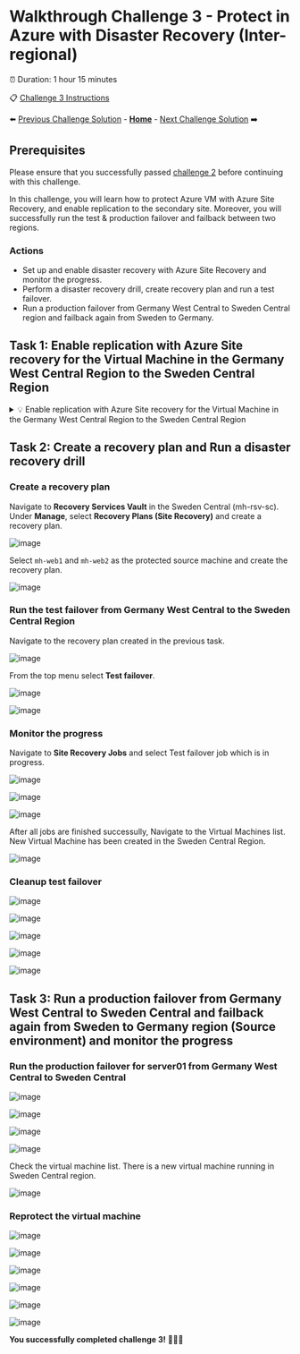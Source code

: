 # Walkthrough Challenge 3 - Protect in Azure with Disaster Recovery (Inter-regional)

⏰ Duration: 1 hour 15 minutes

📋  [Challenge 3 Instructions](../../challenges/03_challenge.md)

⬅️ [Previous Challenge Solution](../challenge-2/solution.md) - **[Home](../../Readme.md)** - [Next Challenge Solution](../challenge-4/solution.md) ➡️

## Prerequisites

Please ensure that you successfully passed [challenge 2](../../Readme.md#challenge-2) before continuing with this challenge.

In this challenge, you will learn how to protect Azure VM with Azure Site Recovery, and enable replication to the secondary site. Moreover, you will successfully run the test & production failover and failback between two regions.

### Actions

* Set up and enable disaster recovery with Azure Site Recovery and monitor the progress.
* Perform a disaster recovery drill, create recovery plan and run a test failover.
* Run a production failover from Germany West Central to Sweden Central region and failback again from Sweden to Germany.

## Task 1: Enable replication with Azure Site recovery for the Virtual Machine in the Germany West Central Region to the Sweden Central Region

<details close>
<summary>💡 Enable replication with Azure Site recovery for the Virtual Machine in the Germany West Central Region to the Sweden Central Region</summary>
<br>

Navigate to **Recovery Services Vault** in the Germany West Central (mh-rsv-gwc) which we created in the first Challenge. In the **Protected Items**, select **Replicated Items**. Then select **Replicate** and from the dropdown list select **Azure virtual machines**. The following pan will apprear:

![image](./img/mh-ch-screenshot-01.png)

![image](./img/mh-ch-screenshot-02.png)

![image](./img/mh-ch-screenshot-03.png)

![image](./img/mh-ch-screenshot-04.png)

![image](./img/mh-ch-screenshot-05.png)

In the deployment notification you could navigate to the Site Recovery Jobs which lists all Site Recovery Actions you have created in this task.

![image](./img/mh-ch-screenshot-06.png)

You can select in progress jobs to check the status and progress.

![image](./img/mh-ch-screenshot-07.png)

This Task can take up to 10 minutes to finish.

![image](./img/mh-ch-screenshot-08.png)

## Task 1 Ubuntu VM Version: Enable replication with Azure Site recovery for the Virtual Machine in the Sweden Central Region to the Germany West Central Region

![image](./img/01.png)
![image](./img/01a.png)
![image](./img/02.png)
![image](./img/03.png)
![image](./img/03a.png)
![image](./img/04.png)
![image](./img/05.png)
![image](./img/06.png)
![image](./img/07.png)

</details>

## Task 2: Create a recovery plan and Run a disaster recovery drill

### Create a recovery plan
Navigate to **Recovery Services Vault** in the Sweden Central (mh-rsv-sc). Under **Manage**, select **Recovery Plans (Site Recovery)** and create a recovery plan.

![image](./img/09.png)

Select `mh-web1` and `mh-web2` as the protected source machine and create the recovery plan.

![image](./img/10.png)

### Run the test failover from Germany West Central to the Sweden Central Region
Navigate to the recovery plan created in the previous task. 

![image](./img/11.png)

From the top menu select **Test failover**.

![image](./img/12.png)


![image](./img/13.png)

### Monitor the progress
Navigate to **Site Recovery Jobs** and select Test failover job which is in progress.

![image](./img/14.png)


![image](./img/15.png)

![image](./img/16.png)

After all jobs are finished successully, Navigate to the Virtual Machines list. New Virtual Machine has been created in the Sweden Central Region.

![image](./img/17.png)

### Cleanup test failover
![image](./img/18.png)

![image](./img/19.png)

![image](./img/20.png)

![image](./img/21.png)

![image](./img/22.png)

## Task 3: Run a production failover from Germany West Central to Sweden Central and failback again from Sweden to Germany region (Source environment) and monitor the progress
### Run the production failover for server01 from Germany West Central to Sweden Central
![image](./img/23.png)

![image](./img/24.png)

![image](./img/25.png)

![image](./img/26.png)

Check the virtual machine list. There is a new virtual machine running in Sweden Central region.

![image](./img/27.png)

### Reprotect the virtual machine
![image](./img/28.png)

![image](./img/29.png)

![image](./img/30.png)

![image](./img/31.png)

![image](./img/32.png)

![image](./img/33.png)

**You successfully completed challenge 3!** 🚀🚀🚀

